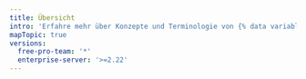 ```yaml
---
title: Übersicht
intro: 'Erfahre mehr über Konzepte und Terminologie von {% data variables.product.prodname_actions %}.'
mapTopic: true
versions:
  free-pro-team: '*'
  enterprise-server: '>=2.22'
---
```


